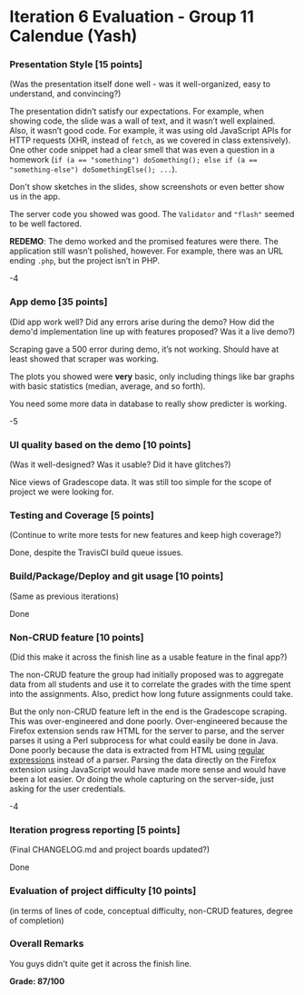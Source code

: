 # Iteration 6 Evaluation - Group 11 Calendue (Yash)

### Presentation Style [15 points]
(Was the presentation itself done well - was it well-organized, easy to understand, and convincing?)

The presentation didn’t satisfy our expectations. For example, when showing code, the slide was a wall of text, and it wasn’t well explained. Also, it wasn’t good code. For example, it was using old JavaScript APIs for HTTP requests (XHR, instead of `fetch`, as we covered in class extensively). One other code snippet had a clear smell that was even a question in a homework (`if (a == "something") doSomething(); else if (a == "something-else") doSomethingElse(); ...`).

Don't show sketches in the slides, show screenshots or even better show us in the app.

The server code you showed was good. The `Validator` and `"flash"` seemed to be well factored.

**REDEMO**: The demo worked and the promised features were there. The application still wasn’t polished, however. For example, there was an URL ending `.php`, but the project isn’t in PHP.

-4

### App demo [35 points]
(Did app work well?  Did any errors arise during the demo?  How did the demo'd implementation line up with features proposed? Was it a live demo?)

Scraping gave a 500 error during demo, it’s not working.  Should have at least showed that scraper was working.

The plots you showed were **very** basic, only including things like bar graphs with basic statistics (median, average, and so forth).

You need some more data in database to really show predicter is working.

-5

### UI quality based on the demo [10 points]
(Was it well-designed? Was it usable?  Did it have glitches?)

Nice views of Gradescope data.  It was still too simple for the scope of project we were looking for.


### Testing and Coverage [5 points]
(Continue to write more tests for new features and keep high coverage?)

Done, despite the TravisCI build queue issues.

### Build/Package/Deploy and git usage [10 points]
(Same as previous iterations)

Done

### Non-CRUD feature [10 points]
(Did this make it across the finish line as a usable feature in the final app?)

The non-CRUD feature the group had initially proposed was to aggregate data from all students and use it to correlate the grades with the time spent into the assignments. Also, predict how long future assignments could take.

But the only non-CRUD feature left in the end is the Gradescope scraping. This was over-engineered and done poorly. Over-engineered because the Firefox extension sends raw HTML for the server to parse, and the server parses it using a Perl subprocess for what could easily be done in Java. Done poorly because the data is extracted from HTML using [regular expressions](https://stackoverflow.com/questions/1732348/regex-match-open-tags-except-xhtml-self-contained-tags/1732454#1732454) instead of a parser. Parsing the data directly on the Firefox extension using JavaScript would have made more sense and would have been a lot easier. Or doing the whole capturing on the server-side, just asking for the user credentials.

-4

### Iteration progress reporting [5 points]
(Final CHANGELOG.md and project boards updated?)

Done

### Evaluation of project difficulty [10 points]
(in terms of lines of code, conceptual difficulty, non-CRUD features, degree of completion)

### Overall Remarks

You guys didn't quite get it across the finish line.

**Grade: 87/100**

